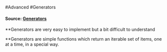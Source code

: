 #Advanced #Generators

#### Source: [Generators](https://www.learnpython.org/en/Generators)

**Generators are very easy to implement but a bit difficult to understand

**Generators are simple functions which return an iterable set of items, one at a time, in a special way.

